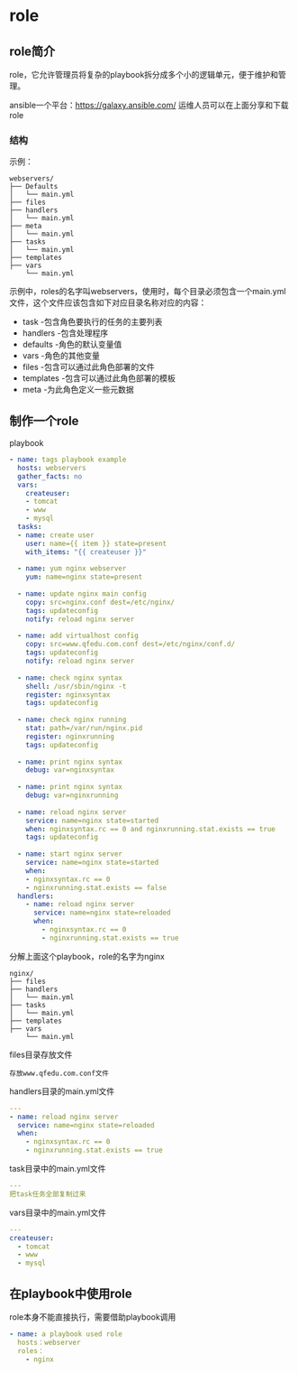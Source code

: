# role

## role简介

role，它允许管理员将复杂的playbook拆分成多个小的逻辑单元，便于维护和管理。

ansible一个平台：https://galaxy.ansible.com/ 运维人员可以在上面分享和下载role

### 结构

示例：

```shell
webservers/
├── Defaults
│   └── main.yml
├── files
├── handlers
│   └── main.yml
├── meta
│   └── main.yml
├── tasks
│   └── main.yml
├── templates
├── vars
    └── main.yml
```

示例中，roles的名字叫webservers，使用时，每个目录必须包含一个main.yml文件，这个文件应该包含如下对应目录名称对应的内容：

- task -包含角色要执行的任务的主要列表
- handlers -包含处理程序
- defaults -角色的默认变量值
- vars -角色的其他变量
- files -包含可以通过此角色部署的文件
- templates -包含可以通过此角色部署的模板
- meta -为此角色定义一些元数据

## 制作一个role

playbook

```yaml
- name: tags playbook example
  hosts: webservers
  gather_facts: no
  vars:
    createuser:
    - tomcat
    - www
    - mysql
  tasks:
  - name: create user
    user: name={{ item }} state=present
    with_items: "{{ createuser }}"
    
  - name: yum nginx webserver
    yum: name=nginx state=present
    
  - name: update nginx main config
    copy: src=nginx.conf dest=/etc/nginx/
    tags: updateconfig
    notify: reload nginx server
    
  - name: add virtualhost config
    copy: src=www.qfedu.com.conf dest=/etc/nginx/conf.d/
    tags: updateconfig
    notify: reload nginx server
    
  - name: check nginx syntax
    shell: /usr/sbin/nginx -t
    register: nginxsyntax
    tags: updateconfig
    
  - name: check nginx running
    stat: path=/var/run/nginx.pid
    register: nginxrunning
    tags: updateconfig
    
  - name: print nginx syntax
    debug: var=nginxsyntax
    
  - name: print nginx syntax
    debug: var=nginxrunning
    
  - name: reload nginx server
    service: name=nginx state=started
    when: nginxsyntax.rc == 0 and nginxrunning.stat.exists == true
    tags: updateconfig
    
  - name: start nginx server
    service: name=nginx state=started
    when:
    - nginxsyntax.rc == 0
    - nginxrunning.stat.exists == false
  handlers:
    - name: reload nginx server
      service: name=nginx state=reloaded
      when:
        - nginxsyntax.rc == 0
        - nginxrunning.stat.exists == true
```

分解上面这个playbook，role的名字为nginx

```shell
nginx/
├── files
├── handlers
│   └── main.yml
├── tasks
│   └── main.yml
├── templates
├── vars
    └── main.yml
```

files目录存放文件

```text
存放www.qfedu.com.conf文件
```

handlers目录的main.yml文件

```yaml
---
- name: reload nginx server
  service: name=nginx state=reloaded
  when:
    - nginxsyntax.rc == 0
    - nginxrunning.stat.exists == true
```

task目录中的main.yml文件

```yaml
---
把task任务全部复制过来
```

vars目录中的main.yml文件

```yaml
---
createuser:
  - tomcat
  - www
  - mysql
```

## 在playbook中使用role

role本身不能直接执行，需要借助playbook调用

```yaml
- name: a playbook used role
  hosts：webserver
  roles：
    - nginx
```

